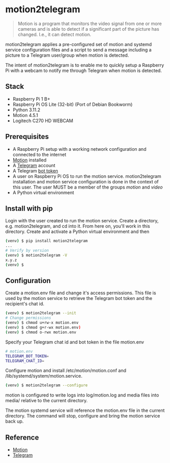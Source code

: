 # motion2telegram

> Motion is a program that monitors the video signal from one or more cameras and is able to detect if a significant part of the picture has changed. I.e., it can detect motion.

motion2telegram applies a pre-configured set of motion and systemd service configuration files and a script to send a message including a picture to a Telegram user/group when motion is detected.

The intent of motion2telegram is to enable me to quickly setup a Raspberry Pi with a webcam to notify me through Telegram when motion is detected.

## Stack

- Raspberry Pi 1 B+
- Raspberry Pi OS Lite (32-bit) (Port of Debian Bookworm)
- Python 3.11.2
- Motion 4.5.1
- Logitech C270 HD WEBCAM

## Prerequisites

- A Raspberry Pi setup with a working network configuration and connected to the internet
- [Motion](https://motion-project.github.io/motion_build.html) installed
- A [Telegram](https://telegram.org/) account
- A Telegram [bot token](https://core.telegram.org/bots/tutorial#obtain-your-bot-token)
- A user on Raspberry Pi OS to run the motion service. motion2telegram installation and motion service configuration is done in the context of this user. The user MUST be a member of the groups _motion_ and _video_
- A Python virtual environment

## Install with pip

Login with the user created to run the motion service. Create a directory, e.g. motion2telegram, and cd into it. From here on, you'll work in this directory. Create and activate a Python virtual environment and then

```bash
(venv) $ pip install motion2telegram
...
# Verify by version
(venv) $ motion2telegram -V
x.y.z
(venv) $
```

## Configuration

Create a motion.env file and change it's access permissions. This file is used by the motion service to retrieve the Telegram bot token and the recipient's chat id.

```bash
(venv) $ motion2telegram --init
# Change permissions
(venv) $ chmod u+rw-x motion.env
(venv) $ chmod g+r-wx motion.env)
(venv) $ chmod o-rwx motion.env
```
Specify your Telegram chat id and bot token in the file motion.env

```bash
# motion.env
TELEGRAM_BOT_TOKEN=
TELEGRAM_CHAT_ID=
```

Configure motion and install /etc/motion/motion.conf and /lib/systemd/system/motion.service.

```bash
(venv) $ motion2telegram --configure
```

motion is configured to write logs into log/motion.log and media files into media/ relative to the current directory.

The motion systemd service will reference the motion.env file in the current directory. The command will stop, configure and bring the motion service back up.

## Reference

- [Motion](https://motion-project.github.io/)
- [Telegram](https://telegram.org/)